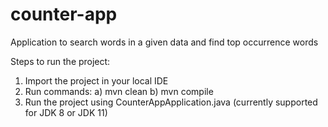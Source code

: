 # counter-app
 Application to search words in a given data and find top occurrence words 

Steps to run the project:
1)	Import the project in your local IDE 
2)  Run commands:
a)	mvn clean
b)	mvn compile
3)	Run the project using CounterAppApplication.java (currently supported for JDK 8 or JDK 11)
